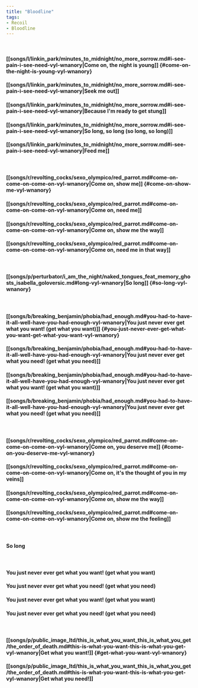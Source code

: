 ```yaml
---
title: "Bloodline"
tags:
- Recoil
- Bloodline
---
```

&nbsp;
#### [[songs/l/linkin_park/minutes_to_midnight/no_more_sorrow.md#i-see-pain-i-see-need-vyl-wnanory|Come on, the night is young]] {#come-on-the-night-is-young-vyl-wnanory}
#### [[songs/l/linkin_park/minutes_to_midnight/no_more_sorrow.md#i-see-pain-i-see-need-vyl-wnanory|Seek me out]]
#### [[songs/l/linkin_park/minutes_to_midnight/no_more_sorrow.md#i-see-pain-i-see-need-vyl-wnanory|Because I'm ready to get stung]]
#### [[songs/l/linkin_park/minutes_to_midnight/no_more_sorrow.md#i-see-pain-i-see-need-vyl-wnanory|So long, so long (so long, so long)]]
#### [[songs/l/linkin_park/minutes_to_midnight/no_more_sorrow.md#i-see-pain-i-see-need-vyl-wnanory|Feed me]]
&nbsp;
#### [[songs/r/revolting_cocks/sexo_olympico/red_parrot.md#come-on-come-on-come-on-vyl-wnanory|Come on, show me]] {#come-on-show-me-vyl-wnanory}
#### [[songs/r/revolting_cocks/sexo_olympico/red_parrot.md#come-on-come-on-come-on-vyl-wnanory|Come on, need me]]
#### [[songs/r/revolting_cocks/sexo_olympico/red_parrot.md#come-on-come-on-come-on-vyl-wnanory|Come on, show me the way]]
#### [[songs/r/revolting_cocks/sexo_olympico/red_parrot.md#come-on-come-on-come-on-vyl-wnanory|Come on, need me in that way]]
&nbsp;
#### [[songs/p/perturbator/i_am_the_night/naked_tongues_feat_memory_ghosts_isabella_goloversic.md#long-vyl-wnanory|So long]] {#so-long-vyl-wnanory}
&nbsp;
#### [[songs/b/breaking_benjamin/phobia/had_enough.md#you-had-to-have-it-all-well-have-you-had-enough-vyl-wnanory|You just never ever get what you want! (get what you want)]] {#you-just-never-ever-get-what-you-want-get-what-you-want-vyl-wnanory}
#### [[songs/b/breaking_benjamin/phobia/had_enough.md#you-had-to-have-it-all-well-have-you-had-enough-vyl-wnanory|You just never ever get what you need! (get what you need)]]
#### [[songs/b/breaking_benjamin/phobia/had_enough.md#you-had-to-have-it-all-well-have-you-had-enough-vyl-wnanory|You just never ever get what you want! (get what you want)]]
#### [[songs/b/breaking_benjamin/phobia/had_enough.md#you-had-to-have-it-all-well-have-you-had-enough-vyl-wnanory|You just never ever get what you need! (get what you need)]]
&nbsp;
#### [[songs/r/revolting_cocks/sexo_olympico/red_parrot.md#come-on-come-on-come-on-vyl-wnanory|Come on, you deserve me]] {#come-on-you-deserve-me-vyl-wnanory}
#### [[songs/r/revolting_cocks/sexo_olympico/red_parrot.md#come-on-come-on-come-on-vyl-wnanory|Come on, it's the thought of you in my veins]]
#### [[songs/r/revolting_cocks/sexo_olympico/red_parrot.md#come-on-come-on-come-on-vyl-wnanory|Come on, show me the way]]
#### [[songs/r/revolting_cocks/sexo_olympico/red_parrot.md#come-on-come-on-come-on-vyl-wnanory|Come on, show me the feeling]]
&nbsp;
#### So long
&nbsp;
#### You just never ever get what you want! (get what you want)
#### You just never ever get what you need! (get what you need)
#### You just never ever get what you want! (get what you want)
#### You just never ever get what you need! (get what you need)
&nbsp;
#### [[songs/p/public_image_ltd/this_is_what_you_want_this_is_what_you_get/the_order_of_death.md#this-is-what-you-want-this-is-what-you-get-vyl-wnanory|Get what you want!]] {#get-what-you-want-vyl-wnanory}
#### [[songs/p/public_image_ltd/this_is_what_you_want_this_is_what_you_get/the_order_of_death.md#this-is-what-you-want-this-is-what-you-get-vyl-wnanory|Get what you need!]]
